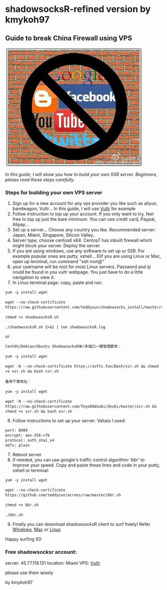 # shadowsocksR-refined version by kmykoh97
## Guide to break China Firewall using VPS
![China firewall](images/chinaFirewall.jpeg)

*In this guide, I will show you how to build your own SSR server. Beginners, please read these steps carefully.*

### Steps for building your own VPS server
1. Sign up for a new account for any vps provider you like such as aliyun, bandwagon, Vultr... In this guide, I will use [Vultr](www.vultr.com) for example
2. Follow instruction to top up your account. If you only want to try, feel free to top up just the bare minimum. You can use credit card, Paypal, Alipay...
3. Set up a server... Choose any country you like. Recommended server: Japan, Miami, Singapore, Silicon Valley..
4. Server type, choose centos6 x64. Centos7 has inbuilt firewall which might block your server. Deploy the server.
5. If you are using windows, use any software to set up ur SSR. For example popular ones are putty, xshell... Elif you are using Linux or Mac, open up terminal, run command "ssh root@<ip-address>"
4. your username will be root for most Linux servers. Password and ip could be found in you vultr webpage. You just have to do a little navigation to view it.
5. In Linux terminal page: copy, paste and run:
```linux
yum -y install wget

wget --no-check-certificate https://raw.githubusercontent.com/teddysun/shadowsocks_install/master/shadowsocksR.sh

chmod +x shadowsocksR.sh

./shadowsocksR.sh 2>&1 | tee shadowsocksR.log

```
or
```
CentOS/Debian/Ubuntu ShadowsocksR单/多端口一键管理脚本：

yum -y install wget

wget -N --no-check-certificate https://softs.fun/Bash/ssr.sh && chmod +x ssr.sh && bash ssr.sh

备用下载地址：

yum -y install wget

wget -N --no-check-certificate https://raw.githubusercontent.com/ToyoDAdoubi/doubi/master/ssr.sh && chmod +x ssr.sh && bash ssr.sh

```
6. Follow instructions to set up your server. Values I used:
```
port: 8989
encrypt: aes-256-cfb
protocol: auth_sha1_v4
obfs: plain
```
7. Reboot server
8. If needed, you can use google's traffic control algorithm-'bbr' to improve your speed. Copy and paste these lines and code in your putty, xshell or terminal:
```
yum -y install wget

wget --no-check-certificate https://github.com/teddysun/across/raw/master/bbr.sh

chmod +x bbr.sh

./bbr.sh

```
9. Finally you can download shadowsocksR client to surf freely!
Refer [Windows](), [Mac]() or [Linux]()

Happy surfing XD

### Free shadowsocksr account:
server: 45.77.118.131
location: Miami
VPS: [Vultr](www.vultr.com)



please use them wisely

by kmykoh97
